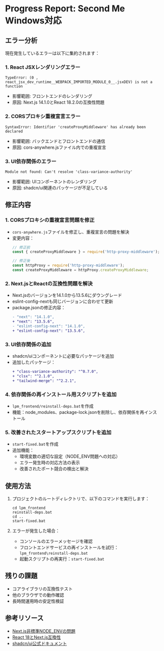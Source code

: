 # Progress Report: Second Me Windows対応

## エラー分析

現在発生しているエラーは以下に集約されます：

### 1. React JSXレンダリングエラー
```
TypeError: (0 , react_jsx_dev_runtime__WEBPACK_IMPORTED_MODULE_0__.jsxDEV) is not a function
```
- 影響範囲: フロントエンドのレンダリング
- 原因: Next.js 14.1.0とReact 18.2.0の互換性問題

### 2. CORSプロキシ重複宣言エラー
```
SyntaxError: Identifier 'createProxyMiddleware' has already been declared
```
- 影響範囲: バックエンドとフロントエンドの通信
- 原因: cors-anywhere.jsファイル内での重複宣言

### 3. UI依存関係のエラー
```
Module not found: Can't resolve 'class-variance-authority'
```
- 影響範囲: UIコンポーネントのレンダリング
- 原因: shadcn/ui関連のパッケージが不足している

## 修正内容

### 1. CORSプロキシの重複宣言問題を修正
- `cors-anywhere.js`ファイルを修正し、重複宣言の問題を解決
- 変更内容：
  ```javascript
  // 修正前
  const { createProxyMiddleware } = require('http-proxy-middleware');
  
  // 修正後
  const httpProxy = require('http-proxy-middleware');
  const createProxyMiddleware = httpProxy.createProxyMiddleware;
  ```

### 2. Next.jsとReactの互換性問題を解決
- Next.jsのバージョンを14.1.0から13.5.6にダウングレード
- eslint-config-nextも同じバージョンに合わせて更新
- package.jsonの修正内容：
  ```diff
  - "next": "14.1.0",
  + "next": "13.5.6",
  - "eslint-config-next": "14.1.0",
  + "eslint-config-next": "13.5.6",
  ```

### 3. UI依存関係の追加
- shadcn/uiコンポーネントに必要なパッケージを追加
- 追加したパッケージ：
  ```diff
  + "class-variance-authority": "^0.7.0",
  + "clsx": "^2.1.0",
  + "tailwind-merge": "^2.2.1",
  ```

### 4. 依存関係の再インストール用スクリプトを追加
- `lpm_frontend/reinstall-deps.bat`を作成
- 機能：node_modules、package-lock.jsonを削除し、依存関係を再インストール

### 5. 改善されたスタートアップスクリプトを追加
- `start-fixed.bat`を作成
- 追加機能：
  - 環境変数の適切な設定（NODE_ENV問題への対応）
  - エラー発生時の対応方法の表示
  - 改善されたポート競合の検出と解決

## 使用方法

1. プロジェクトのルートディレクトリで、以下のコマンドを実行します：
   ```
   cd lpm_frontend
   reinstall-deps.bat
   cd ..
   start-fixed.bat
   ```

2. エラーが発生した場合：
   - コンソールのエラーメッセージを確認
   - フロントエンドサービスの再インストールを試行：`lpm_frontend\reinstall-deps.bat`
   - 起動スクリプトの再実行：`start-fixed.bat`

## 残りの課題
- コアライブラリの互換性テスト
- 他のブラウザでの動作確認
- 長時間運用時の安定性検証

## 参考リソース
- [Next.js非標準NODE_ENVの問題](https://nextjs.org/docs/messages/non-standard-node-env)
- [React 18とNext.js互換性](https://nextjs.org/docs/upgrading)
- [shadcn/ui公式ドキュメント](https://ui.shadcn.com/)
